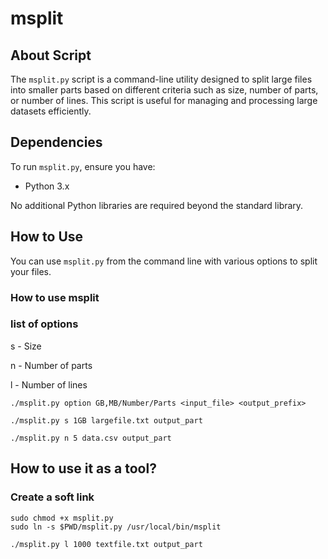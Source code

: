 # msplit

## About Script

The `msplit.py` script is a command-line utility designed to split large files into smaller parts based on different criteria such as size, number of parts, or number of lines. This script is useful for managing and processing large datasets efficiently.

## Dependencies

To run `msplit.py`, ensure you have:

- Python 3.x

No additional Python libraries are required beyond the standard library.

## How to Use

You can use `msplit.py` from the command line with various options to split your files.

### How to use msplit

### list of options 

s - Size

n - Number of parts

l - Number of lines

```
./msplit.py option GB,MB/Number/Parts <input_file> <output_prefix>
```

```
./msplit.py s 1GB largefile.txt output_part
```
```
./msplit.py n 5 data.csv output_part
```

## How to use it as a tool?

### Create a soft link
```
sudo chmod +x msplit.py
sudo ln -s $PWD/msplit.py /usr/local/bin/msplit
```
```
./msplit.py l 1000 textfile.txt output_part
```

